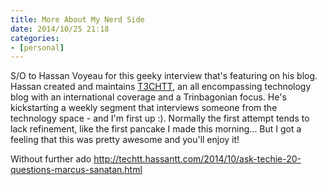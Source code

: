 ```yaml
---
title: More About My Nerd Side
date: 2014/10/25 21:18
categories:
- [personal]
---
```


S/O to Hassan Voyeau for this geeky interview that's featuring on his blog. Hassan created and maintains [T3CHTT](http://techtt.hassantt.com/), an all encompassing technology blog with an international coverage and a Trinbagonian focus. He's kickstarting a weekly segment that interviews someone from the technology space - and I'm first up :). Normally the first attempt tends to lack refinement, like the first pancake I made this morning... But I got a feeling that this was pretty awesome and you'll enjoy it!

Without further ado <http://techtt.hassantt.com/2014/10/ask-techie-20-questions-marcus-sanatan.html>
